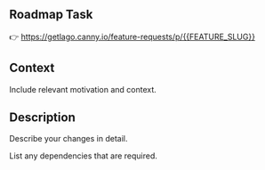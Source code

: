 ## Roadmap Task

👉  https://getlago.canny.io/feature-requests/p/{{FEATURE_SLUG}}

## Context

Include relevant motivation and context.

## Description

Describe your changes in detail.

List any dependencies that are required.
